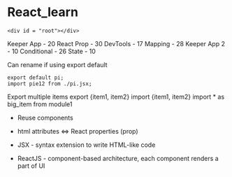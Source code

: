 # React_learn

```
<div id = "root"></div>
```

Keeper App - 20
React Prop - 30
DevTools - 17
Mapping - 28
Keeper App 2 - 10
Conditional - 26
State - 10

Can rename if using export default
```
export default pi;
import pie12 from ./pi.jsx;
```

Export multiple items
export {item1, item2} 
import {item1, item2}
import * as big_item from module1


- Reuse components
- html attributes <=> React properties (prop)


- JSX - syntax extension to write HTML-like code
- ReactJS - component-based architecture, each component renders a part of UI
